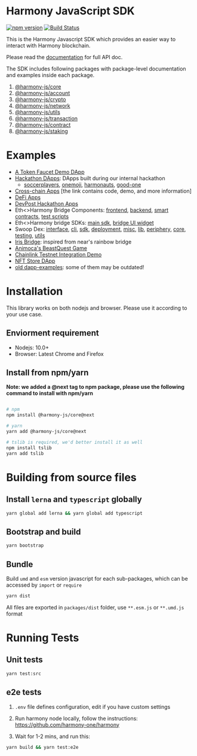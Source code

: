 # Harmony JavaScript SDK

[![npm version](https://img.shields.io/npm/v/@harmony-js/core.svg?style=flat-square)](https://www.npmjs.com/package/@harmony-js/core)
[![Build Status](https://travis-ci.com/FireStack-Lab/Harmony-sdk-core.svg?branch=master)](https://travis-ci.com/FireStack-Lab/Harmony-sdk-core)

This is the Harmony Javascript SDK which provides an easier way to interact with Harmony blockchain.

Please read the [documentation](https://jssdk.doc.hmny.io/) for full API doc.

The SDK includes following packages with package-level documentation and examples inside each package.

1. [@harmony-js/core](https://github.com/harmony-one/sdk/tree/master/packages/harmony-core)
2. [@harmony-js/account](https://github.com/harmony-one/sdk/tree/master/packages/harmony-account)
3. [@harmony-js/crypto](https://github.com/harmony-one/sdk/tree/master/packages/harmony-crypto)
4. [@harmony-js/network](https://github.com/harmony-one/sdk/tree/master/packages/harmony-network)
5. [@harmony-js/utils](https://github.com/harmony-one/sdk/tree/master/packages/harmony-utils)
6. [@harmony-js/transaction](https://github.com/harmony-one/sdk/tree/master/packages/harmony-transaction)
7. [@harmony-js/contract](https://github.com/harmony-one/sdk/tree/master/packages/harmony-contract)
8. [@harmony-js/staking](https://github.com/harmony-one/sdk/tree/master/packages/harmony-staking)

# Examples

* [A Token Faucet Demo DApp](https://github.com/harmony-one/token-faucet-demo-dapp)
* [Hackathon DApps](https://docs.harmony.one/home/showcases/applications): DApps built during our internal hackathon
  * [soccerplayers](https://github.com/gupadhyaya/soccerplayers), [onemoji](https://github.com/peekpi/onemoji), [harmonauts](https://github.com/ivorytowerdds/harmonauts), [good-one](https://github.com/harmony-one/dapp-demo-crowdfunding)
* [Cross-chain Apps](https://docs.harmony.one/home/showcases/crosschain) [the link contains code, demo, and more information]
* [DeFi Apps](https://docs.harmony.one/home/showcases/defi)
* [DevPost Hackathon Apps](https://docs.harmony.one/home/showcases/hackathons)
* Eth<>Harmony Bridge Components: [frontend](https://github.com/harmony-one/ethhmy-bridge.frontend), [backend](https://github.com/harmony-one/ethhmy-bridge.appengine), [smart contracts](https://github.com/harmony-one/ethhmy-bridge), [test scripts](https://github.com/harmony-one/ethhmy-bridge.tests)
* Eth<>Harmony bridge SDKs: [main sdk](https://github.com/harmony-one/ethhmy-bridge.sdk), [bridge UI widget](https://github.com/harmony-one/ethhmy-bridge.ui-sdk)
* Swoop Dex: [interface](https://github.com/harmony-one/swoop-interface), [cli](https://github.com/harmony-one/swoop-cli), [sdk](https://github.com/harmony-one/swoop-sdk), [deployment](https://github.com/harmony-one/swoop-deployment), [misc](https://github.com/harmony-one/swoop-misc), [lib](https://github.com/harmony-one/swoop-lib), [periphery](https://github.com/harmony-one/swoop-periphery), [core](https://github.com/harmony-one/swoop-core), [testing](https://github.com/harmony-one/swoop-testing), [utils](https://github.com/harmony-one/swoop-utils)
* [Iris Bridge](https://github.com/harmony-one/ethhmy-bridge-v2): inspired from near's rainbow bridge
* [Animoca's BeastQuest Game](https://github.com/harmony-one/BeastQuest)
* [Chainlink Testnet Integration Demo](https://github.com/harmony-one/chainlink-demo-project)
* [NFT Store DApp](https://github.com/harmony-one/nft-store)
* [old dapp-examples](https://github.com/harmony-one/dapp-examples): some of them may be outdated!


# Installation

This library works on both nodejs and browser. Please use it according to your use case.

## Enviorment requirement

* Nodejs: 10.0+
* Browser: Latest Chrome and Firefox

## Install from npm/yarn

**Note: we added a @next tag to npm package, please use the following command to install with npm/yarn**

```bash

# npm
npm install @harmony-js/core@next 

# yarn
yarn add @harmony-js/core@next

# tslib is required, we'd better install it as well
npm install tslib
yarn add tslib

```

# Building from source files

## Install `lerna` and `typescript` globally

```bash
yarn global add lerna && yarn global add typescript
```
## Bootstrap and build

```bash
yarn bootstrap
```

## Bundle

Build `umd` and `esm` version javascript for each sub-packages, which can be accessed by `import` or `require`

```bash 
yarn dist
```
All files are exported in `packages/dist` folder, use `**.esm.js` or `**.umd.js` format


# Running Tests
## Unit tests
```bash
yarn test:src
```
## e2e tests

1. `.env` file defines configuration, edit if you have custom settings
   
2. Run harmony node locally, follow the instructions: https://github.com/harmony-one/harmony
   
3. Wait for 1-2 mins, and run this:

```bash
yarn build && yarn test:e2e
```




